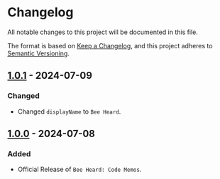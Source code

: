 # Changelog

All notable changes to this project will be documented in this file.

The format is based on [Keep a Changelog](https://keepachangelog.com/en/1.1.0/),
and this project adheres to [Semantic Versioning](https://semver.org/spec/v2.0.0.html).

## [1.0.1] - 2024-07-09

### Changed

- Changed `displayName` to `Bee Heard`.

## [1.0.0] - 2024-07-08

### Added

- Official Release of `Bee Heard: Code Memos`.

[1.0.1]: https://github.com/Night-Owl-Labs/Bee-Heard-Code-Memos/compare/v1.0.0...v1.0.1
[1.0.0]: https://github.com/Night-Owl-Labs/Bee-Heard-Code-Memos/releases/tag/v1.0.0
